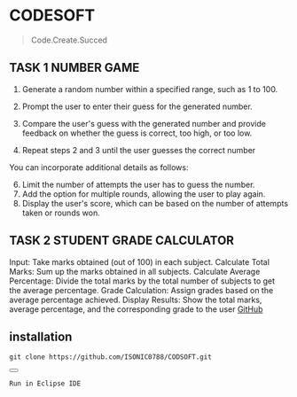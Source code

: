 # CODESOFT 
> Code.Create.Succed

## TASK 1 NUMBER GAME

1. Generate a random number within a specified range, such as 1 to 100.

2. Prompt the user to enter their guess for the generated number.

3. Compare the user's guess with the generated number and provide feedback on whether the guess
is correct, too high, or too low.

4. Repeat steps 2 and 3 until the user guesses the correct number
   
You can incorporate additional details as follows:

6. Limit the number of attempts the user has to guess the number.
7. Add the option for multiple rounds, allowing the user to play again.
8. Display the user's score, which can be based on the number of attempts taken or rounds won.

## TASK 2 STUDENT GRADE CALCULATOR

Input: Take marks obtained (out of 100) in each subject.
Calculate Total Marks: Sum up the marks obtained in all subjects.
Calculate Average Percentage: Divide the total marks by the total number of subjects to get the
average percentage.
Grade Calculation: Assign grades based on the average percentage achieved.
Display Results: Show the total marks, average percentage, and the corresponding grade to the user
[GitHub](https://github.com/ISONIC0788/CODSOFT.git )
## installation 
<div>
    <pre><code id="code-snippet">git clone https://github.com/ISONIC0788/CODSOFT.git</code></pre>
    <button onclick="copyToClipboard()"></button>
</div>
<div>
   <pre><code id="code-snippet">Run in Eclipse IDE </pre>
</div>
